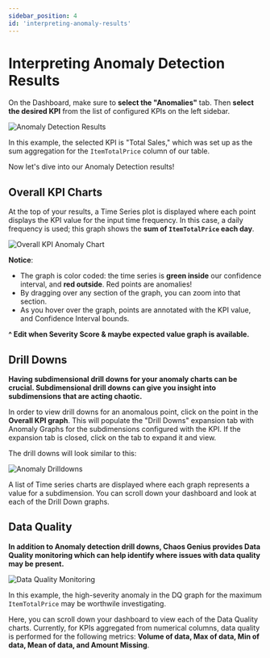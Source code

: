 ```yaml
---
sidebar_position: 4
id: 'interpreting-anomaly-results'
---
```


# Interpreting Anomaly Detection Results

On the Dashboard, make sure to **select the "Anomalies"** tab. Then **select the desired KPI** from the list of configured KPIs on the left sidebar.

![Anomaly Detection Results](/img/kpi-and-dashboard/anomaly-dashboard-overview.png)

In this example, the selected KPI is "Total Sales," which was set up as the sum aggregation for the `ItemTotalPrice` column of our table.

Now let's dive into our Anomaly Detection results!

## Overall KPI Charts

At the top of your results, a Time Series plot is displayed where each point displays the KPI value for the input time frequency. In this case, a daily frequency is used; this graph shows the **sum of `ItemTotalPrice` each day**.

![Overall KPI Anomaly Chart](/img/kpi-and-dashboard/anomaly-overall-kpi-chart.png)

**Notice**:

- The graph is color coded: the time series is **green inside** our confidence interval, and **red outside**. Red points are anomalies!
- By dragging over any section of the graph, you can zoom into that section.
- As you hover over the graph, points are annotated with the KPI value, and Confidence Interval bounds.

**^ Edit when Severity Score & maybe expected value graph is available.**

## Drill Downs

**Having subdimensional drill downs for your anomaly charts can be crucial. Subdimensional drill downs can give you insight into subdimensions that are acting chaotic.**

In order to view drill downs for an anomalous point, click on the point in the **Overall KPI graph**. This will populate the "Drill Downs" expansion tab with Anomaly Graphs for the subdimensions configured with the KPI. If the expansion tab is closed, click on the tab to expand it and view.

The drill downs will look similar to this:

![Anomaly Drilldowns](/img/kpi-and-dashboard/anomaly-drilldowns.png)

A list of Time series charts are displayed where each graph represents a value for a subdimension. You can scroll down your dashboard and look at each of the Drill Down graphs.

## Data Quality

**In addition to Anomaly detection drill downs, Chaos Genius provides Data Quality monitoring which can help identify where issues with data quality may be present.**

![Data Quality Monitoring](/img/kpi-and-dashboard/data-quality-monitoring.png)

In this example, the high-severity anomaly in the DQ graph for the maximum `ItemTotalPrice` may be worthwile investigating.

Here, you can scroll down your dashboard to view each of the Data Quality charts. Currently, for KPIs aggregated from numerical columns, data quality is performed for the following metrics: **Volume of data, Max of data, Min of data, Mean of data, and Amount Missing**.
